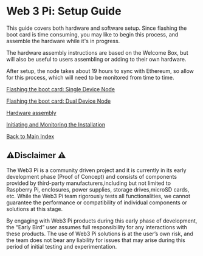 # Web 3 Pi: Setup Guide

This guide covers both hardware and software setup. Since flashing the boot card is time consuming, you may like to begin this process, and assemble the hardware while it's in progress.

The hardware assembly instructions are based on the Welcome Box, but will also be useful to users assembling or adding to their own hardware.

After setup, the node takes about 19 hours to sync with Ethereum, so allow for this process, which will need to be monitored from time to time.

[Flashing the boot card: Single Device Node](./software-single.md)

[Flashing the boot card: Dual Device Node](./software-dual.md)

[Hardware assembly](./hardware.md)

[Initiating and Monitoring the Installation](./monitoring-installation.md)

[Back to Main Index](../index.md)

## 

## ⚠️Disclaimer ⚠️

The Web3 Pi is a community driven project and it is currently in its early development phase (Proof of Concept) and consists of components provided by third-party manufacturers,including but not limited to Raspberry Pi, enclosures, power supplies, storage drives,microSD cards, etc. While the Web3 Pi team rigorously tests all functionalities, we cannot guarantee the performance or compatibility of individual components or solutions at this stage.


By engaging with Web3 Pi products during this early phase of development, the “Early Bird” user assumes full responsibility for any interactions with these products. The use of Web3 Pi solutions is at the user’s own risk, and the team does not bear any liability for issues that may arise during this period of initial testing and experimentation.
